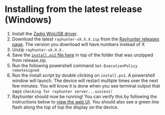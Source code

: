 # Installing from the latest release (Windows)

1. Install the [Zadig WinUSB driver](https://zadig.akeo.ie/).
2. Download the latest `rayhunter-vX.X.X.zip` from the [Rayhunter releases page](https://github.com/EFForg/rayhunter/releases). The version you download will have numbers instead of X
3. Unzip `rayhunter-vX.X.X` .
4. Save the [`install.ps1` file here](https://github.com/EFForg/rayhunter/blob/powershell/installer/install.ps1) in top of the folder that was unzipped from release.zip.
5. Run the following powershell command `Set-ExecutionPolicy remotesigned`
5. Run the install script by double clicking on `install.ps1`. A powershell window will launch.
    The device will restart multiple times over the next few minutes.
    You will know it is done when you see terminal output that says `checking for rayhunter server...success!`
6. Rayhunter should now be running! You can verify this by following the instructions below to [view the web UI](#usage-viewing-the-web-ui). You should also see a green line flash along the top of top the display on the device.
